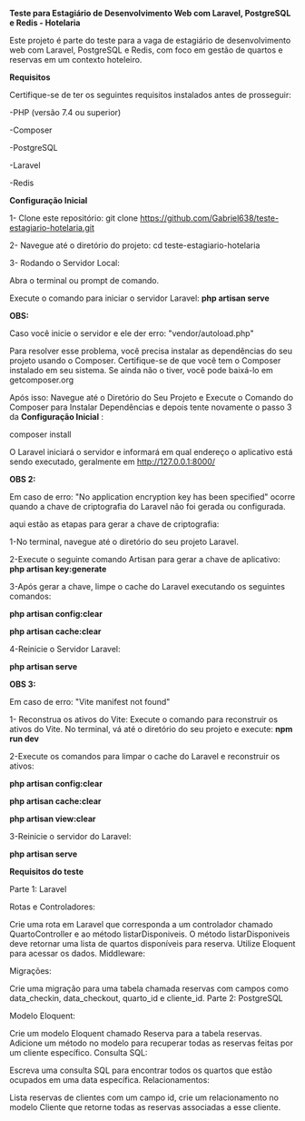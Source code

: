 ****Teste para Estagiário de Desenvolvimento Web com Laravel, PostgreSQL e Redis - Hotelaria****

Este projeto é parte do teste para a vaga de estagiário de desenvolvimento web com Laravel, PostgreSQL e Redis, com foco em gestão de quartos e reservas em um contexto hoteleiro.

**Requisitos**

Certifique-se de ter os seguintes requisitos instalados antes de prosseguir:

-PHP (versão 7.4 ou superior)

-Composer

-PostgreSQL

-Laravel

-Redis

**Configuração Inicial**

1- Clone este repositório:
git clone https://github.com/Gabriel638/teste-estagiario-hotelaria.git

2- Navegue até o diretório do projeto:
cd teste-estagiario-hotelaria

3- Rodando o Servidor Local:

Abra o terminal ou prompt de comando.

Execute o comando para iniciar o servidor Laravel:
**php artisan serve**

**OBS:**

Caso você inicie o servidor e ele der erro: "vendor/autoload.php"

Para resolver esse problema, você precisa instalar as dependências do seu projeto usando o Composer. Certifique-se de que você tem o Composer instalado em seu sistema. Se ainda não o tiver, você pode baixá-lo em getcomposer.org

Após isso:
Navegue até o Diretório do Seu Projeto e Execute o Comando do Composer para Instalar Dependências e depois tente novamente o passo 3 da **Configuração Inicial** :

composer install


O Laravel iniciará o servidor e informará em qual endereço o aplicativo está sendo executado, geralmente em http://127.0.0.1:8000/

**OBS 2:**

Em caso de erro: "No application encryption key has been specified" ocorre quando a chave de criptografia do Laravel não foi gerada ou configurada.

aqui estão as etapas para gerar a chave de criptografia:

1-No terminal, navegue até o diretório do seu projeto Laravel.

2-Execute o seguinte comando Artisan para gerar a chave de aplicativo:
 **php artisan key:generate**

3-Após gerar a chave, limpe o cache do Laravel executando os seguintes comandos:

**php artisan config:clear**

**php artisan cache:clear**

4-Reinicie o Servidor Laravel:

**php artisan serve**


**OBS 3:**

Em caso de erro: "Vite manifest not found" 

1- Reconstrua os ativos do Vite:
Execute o comando para reconstruir os ativos do Vite. No terminal, vá até o diretório do seu projeto e execute:
 **npm run dev**


2-Execute os comandos para limpar o cache do Laravel e reconstruir os ativos:

**php artisan config:clear**

**php artisan cache:clear**

**php artisan view:clear**

3-Reinicie o servidor do Laravel:

**php artisan serve**




**Requisitos do teste**

Parte 1: Laravel

Rotas e Controladores:

Crie uma rota em Laravel que corresponda a um controlador chamado QuartoController e ao método listarDisponiveis.
O método listarDisponiveis deve retornar uma lista de quartos disponíveis para reserva.
Utilize Eloquent para acessar os dados.
Middleware:

Migrações:

Crie uma migração para uma tabela chamada reservas com campos como data_checkin, data_checkout, quarto_id e cliente_id.
Parte 2: PostgreSQL

Modelo Eloquent:

Crie um modelo Eloquent chamado Reserva para a tabela reservas.
Adicione um método no modelo para recuperar todas as reservas feitas por um cliente específico.
Consulta SQL:

Escreva uma consulta SQL para encontrar todos os quartos que estão ocupados em uma data específica.
Relacionamentos:

Lista reservas de clientes com um campo id, crie um relacionamento no modelo Cliente que retorne todas as reservas associadas a esse cliente.
